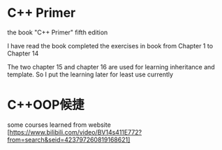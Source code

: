 # C++ Primer
the book "C++ Primer" fifth edition

I have read the book completed the exercises in book from Chapter 1 to Chapter 14

The two chapter 15 and chapter 16 are used for learning inheritance and template. So I put the learning later for least use currently


# C++OOP候捷
some courses learned from website [https://www.bilibili.com/video/BV14s411E772?from=search&seid=423797260819168621]
